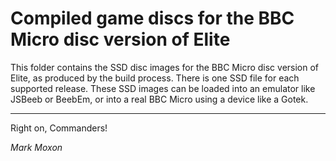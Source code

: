 # Compiled game discs for the BBC Micro disc version of Elite

This folder contains the SSD disc images for the BBC Micro disc version of Elite, as produced by the build process. There is one SSD file for each supported release. These SSD images can be loaded into an emulator like JSBeeb or BeebEm, or into a real BBC Micro using a device like a Gotek.

---

Right on, Commanders!

_Mark Moxon_